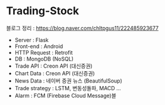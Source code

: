 # Trading-Stock
 
 블로그 정리 : https://blog.naver.com/chltpgus11/222485923677
 
- Server : Flask
- Front-end : Android
- HTTP Request : Retrofit
- DB : MongoDB (NoSQL)
- Trade API : Creon API (대신증권)
- Chart Data : Creon API (대신증권)
- News Data : 네이버 증권 뉴스 (BeautifulSoup)
- Trade strategy : LSTM, 변동성돌파, MACD ...
- Alarm : FCM (Firebase Cloud Message)블
